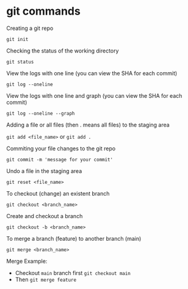 # git commands

Creating a git repo

```git init```

Checking the status of the working directory 

```git status```

View the logs with one line (you can view the SHA for each commit)

```git log --oneline```

View the logs with one line and graph (you can view the SHA for each commit)

```git log --oneline --graph```

Adding a file or all files (then . means all files) to the staging area

```git add <file_name>``` or ```git add .```

Commiting your file changes to the git repo

```git commit -m 'message for your commit'```

Undo a file in the staging area

```git reset <file_name>```

To checkout (change) an existent branch

```git checkout <branch_name>```

Create and checkout a branch

```git checkout -b <branch_name>```

To merge a branch (feature) to another branch (main)

```git merge <branch_name>```

Merge Example:
  + Checkout `main` branch first ```git checkout main```
  + Then ```git merge feature```


